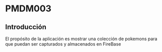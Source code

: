 # PMDM003

## Introducción

El  propósito de la aplicación es mostrar una colección de pokemons para que puedan ser capturados y almacenados en FireBase
